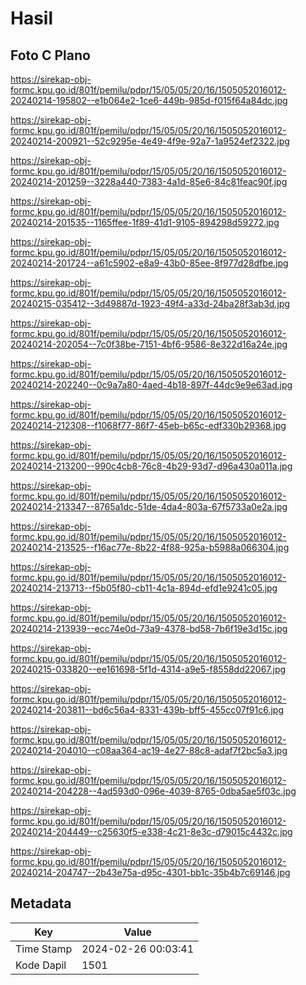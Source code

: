 # Hasil

## Foto C Plano

https://sirekap-obj-formc.kpu.go.id/801f/pemilu/pdpr/15/05/05/20/16/1505052016012-20240214-195802--e1b064e2-1ce6-449b-985d-f015f64a84dc.jpg

https://sirekap-obj-formc.kpu.go.id/801f/pemilu/pdpr/15/05/05/20/16/1505052016012-20240214-200921--52c9295e-4e49-4f9e-92a7-1a9524ef2322.jpg

https://sirekap-obj-formc.kpu.go.id/801f/pemilu/pdpr/15/05/05/20/16/1505052016012-20240214-201259--3228a440-7383-4a1d-85e6-84c81feac90f.jpg

https://sirekap-obj-formc.kpu.go.id/801f/pemilu/pdpr/15/05/05/20/16/1505052016012-20240214-201535--1165ffee-1f89-41d1-9105-894298d59272.jpg

https://sirekap-obj-formc.kpu.go.id/801f/pemilu/pdpr/15/05/05/20/16/1505052016012-20240214-201724--a61c5902-e8a9-43b0-85ee-8f977d28dfbe.jpg

https://sirekap-obj-formc.kpu.go.id/801f/pemilu/pdpr/15/05/05/20/16/1505052016012-20240215-035412--3d49887d-1923-49f4-a33d-24ba28f3ab3d.jpg

https://sirekap-obj-formc.kpu.go.id/801f/pemilu/pdpr/15/05/05/20/16/1505052016012-20240214-202054--7c0f38be-7151-4bf6-9586-8e322d16a24e.jpg

https://sirekap-obj-formc.kpu.go.id/801f/pemilu/pdpr/15/05/05/20/16/1505052016012-20240214-202240--0c9a7a80-4aed-4b18-897f-44dc9e9e63ad.jpg

https://sirekap-obj-formc.kpu.go.id/801f/pemilu/pdpr/15/05/05/20/16/1505052016012-20240214-212308--f1068f77-86f7-45eb-b65c-edf330b29368.jpg

https://sirekap-obj-formc.kpu.go.id/801f/pemilu/pdpr/15/05/05/20/16/1505052016012-20240214-213200--990c4cb8-76c8-4b29-93d7-d96a430a011a.jpg

https://sirekap-obj-formc.kpu.go.id/801f/pemilu/pdpr/15/05/05/20/16/1505052016012-20240214-213347--8765a1dc-51de-4da4-803a-67f5733a0e2a.jpg

https://sirekap-obj-formc.kpu.go.id/801f/pemilu/pdpr/15/05/05/20/16/1505052016012-20240214-213525--f16ac77e-8b22-4f88-925a-b5988a066304.jpg

https://sirekap-obj-formc.kpu.go.id/801f/pemilu/pdpr/15/05/05/20/16/1505052016012-20240214-213713--f5b05f80-cb11-4c1a-894d-efd1e9241c05.jpg

https://sirekap-obj-formc.kpu.go.id/801f/pemilu/pdpr/15/05/05/20/16/1505052016012-20240214-213939--ecc74e0d-73a9-4378-bd58-7b6f19e3d15c.jpg

https://sirekap-obj-formc.kpu.go.id/801f/pemilu/pdpr/15/05/05/20/16/1505052016012-20240215-033820--ee161698-5f1d-4314-a9e5-f8558dd22067.jpg

https://sirekap-obj-formc.kpu.go.id/801f/pemilu/pdpr/15/05/05/20/16/1505052016012-20240214-203811--bd6c56a4-8331-439b-bff5-455cc07f91c6.jpg

https://sirekap-obj-formc.kpu.go.id/801f/pemilu/pdpr/15/05/05/20/16/1505052016012-20240214-204010--c08aa364-ac19-4e27-88c8-adaf7f2bc5a3.jpg

https://sirekap-obj-formc.kpu.go.id/801f/pemilu/pdpr/15/05/05/20/16/1505052016012-20240214-204228--4ad593d0-096e-4039-8765-0dba5ae5f03c.jpg

https://sirekap-obj-formc.kpu.go.id/801f/pemilu/pdpr/15/05/05/20/16/1505052016012-20240214-204449--c25630f5-e338-4c21-8e3c-d79015c4432c.jpg

https://sirekap-obj-formc.kpu.go.id/801f/pemilu/pdpr/15/05/05/20/16/1505052016012-20240214-204747--2b43e75a-d95c-4301-bb1c-35b4b7c69146.jpg


## Metadata

| Key        | Value               |
| ---------- | ------------------- |
| Time Stamp | 2024-02-26 00:03:41 |
| Kode Dapil | 1501                |



